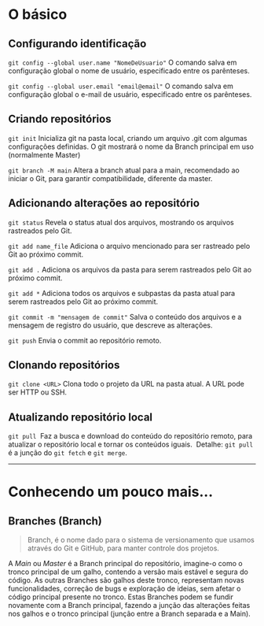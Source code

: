 # O básico
## Configurando identificação
`git config --global user.name "NomeDeUsuario"`
O comando salva em configuração global o nome de usuário, especificado entre os parênteses.

`git config --global user.email "email@email"`
O comando salva em configuração global o e-mail de usuário, especificado entre os parênteses.
## Criando repositórios 
`git init`
Inicializa git na pasta local, criando um arquivo .git com algumas configurações definidas. O git mostrará o nome da Branch principal em uso (normalmente Master)

`git branch -M main`
Altera a branch atual para a main, recomendado ao iniciar o Git, para garantir compatibilidade, diferente da master.


## Adicionando alterações ao repositório
`git status`
Revela o status atual dos arquivos, mostrando os arquivos rastreados pelo Git.

`git add name_file`
Adiciona o arquivo mencionado para ser rastreado pelo Git ao próximo commit.

`git add .`
Adiciona os arquivos da pasta para serem rastreados pelo Git ao próximo commit.

`git add *`
Adiciona todos os arquivos e subpastas da pasta atual para serem rastreados pelo Git ao próximo commit.

`git commit -m "mensagem de commit"`
Salva o conteúdo dos arquivos e a mensagem de registro do usuário, que descreve as alterações.

`git push`
Envia o commit ao repositório remoto.
## Clonando repositórios
`git clone <URL>`
Clona todo o projeto da URL na pasta atual.
A URL pode ser HTTP ou SSH.
## Atualizando repositório local
`git pull`
 Faz a busca e download do conteúdo do repositório remoto, para atualizar o repositório local e tornar os conteúdos iguais.
 Detalhe: `git pull` é a junção do `git fetch` e `git merge`.

---
# Conhecendo um pouco mais...
## Branches (Branch)
>Branch, é o nome dado para o sistema de versionamento que usamos através do Git e GitHub, para manter controle dos projetos.

A *Main* ou *Master* é a Branch principal do repositório, imagine-o como o tronco principal de um galho, contendo a versão mais estável e segura do código.
As outras Branches são galhos deste tronco, representam novas funcionalidades, correção de bugs e exploração de ideias, sem afetar o código principal presente no tronco. 
Estas Branches podem se fundir novamente com a Branch principal, fazendo a junção das alterações feitas nos galhos e o tronco principal (junção entre a Branch separada e a Main).